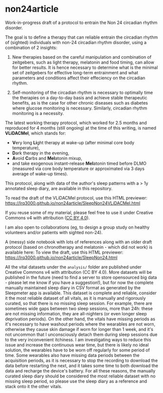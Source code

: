 # non24article
Work-in-progress draft of a protocol to entrain the Non 24 circadian rhythm disorder.

The goal is to define a therapy that can reliable entrain the circadian rhythm of (sighted) individuals with non-24 circadian rhythm disorder, using a combination of 2 insights:

1. New therapies based on the careful manipulation and combination of zeitgebers, such as light therapy, melatonin and food timing, can allow for better results. It is hence necessary to determine what is the minimal set of zeitgebers for effective long-term entrainment and what parameters and conditions affect their effeciency on the circadian rhythm.

2. Self-monitoring of the circadian rhythm is necessary to optimally time the therapies on a day-to-day basis and achieve stable therapeutic benefits, as is the case for other chronic diseases such as diabetes where glucose monitoring is necessary. Similarly, circadian rhythm monitoring is a necessity.

The latest working therapy protocol, which worked for 2.5 months and reproduced for 4 months (still ongoing) at the time of this writing, is named **VLiDACMel**, which stands for:

* **V**ery long **Li**ght therapy at wake-up (after minimal core body temperature),
* **D**ark therapy in the evening,
* **A**void **C**arbs and **Mel**atonin mixup,
* and take exogenous instant-release **Mel**atonin timed before DLMO (measured via core body temperature or approximated via 3 days average of wake-up times).

This protocol, along with data of the author's sleep patterns with a > 1y annotated sleep diary, are available in this repository.

To read the draft of the VLiDACMel protocol, use this HTML previewer: https://lrq3000.github.io/non24article/SleepNon24VLiDACMel.html

If you reuse some of my material, please feel free to use it under Creative Commons v4 with attribution ([CC BY 4.0](https://creativecommons.org/licenses/by/4.0/deed)).

I am also open to collaborations (eg, to design a group study on healthy volunteers and/or patients with sighted non-24).

A (messy) side notebook with lots of references along with an older draft protocol (based on chronotherapy and melatonin - which did not work) is available here: To view the draft, use this HTML previewer: https://lrq3000.github.io/non24article/SleepNon24.html

All the vital datasets under the `analysis/` folder are published under Creative Commons v4 with attribution (CC BY 4.0). More datasets will be published in the future (need to find a server to store opensourced big data - please let me know if you have a suggestion!), but for now the complete manually maintained sleep diary in CSV format as generated by the Sleepmeter app is available. This dataset is complete and reliable, consider it the most reliable dataset of all vitals, as it is manually and rigorously curated, so that there is no missing sleep session. For example, there are sometimes wide gaps between two sleep sessions, more than 24h: these are not missing information, they are all-nighters (or even longer sleep deprivation periods). On the other hand, the vitals have missing periods as it's necessary to have washout periods where the wearables are not worn, otherwise they cause skin damage if worn for longer than 1 week, and it's not uncommon that I unconsciously detach them during sleep sessions due to the very inconvenient itchiness. I am investigating ways to reduce this issue and increase the continuous wear time, but there is likely no ideal solution, the wearables have to be worn off regularly for some period of time. Some wearables also have missing data periods between the acquisition periods, as it is necessary to stop the recording to download the data before restarting the next, and it takes some time to both download the data and recharge the device's battery. For all these reasons, the manually curated sleep diary should be considered the most reliable dataset with no missing sleep period, so please use the sleep diary as a reference and stack onto it the other vitals.
